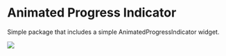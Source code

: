 # Animated Progress Indicator

Simple package that includes a simple AnimatedProgressIndicator widget.

![](https://github.com/mevans/flutter_packages/animated_progress_indicator/blob/master/display/display.gif)